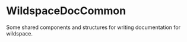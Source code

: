 # WildspaceDocCommon

Some shared components and structures for writing documentation for wildspace.